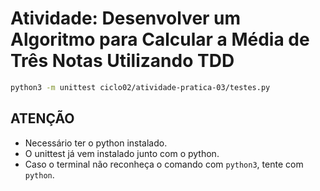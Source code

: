 # Atividade: Desenvolver um Algoritmo para Calcular a Média de Três Notas Utilizando TDD

```bash
python3 -m unittest ciclo02/atividade-pratica-03/testes.py
```


## **ATENÇÃO** 
- Necessário ter o python instalado.
- O unittest já vem instalado junto com o python.
- Caso o terminal não reconheça o comando com `python3`, tente com `python`.
